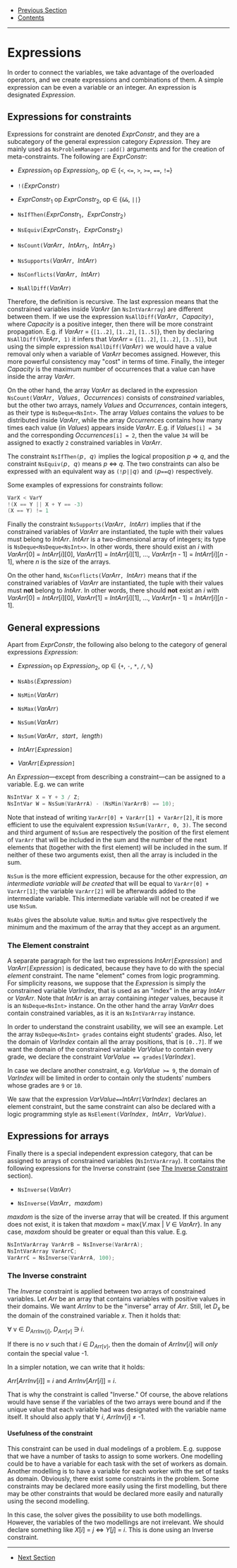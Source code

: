  - [Previous Section](ProblemManager.md)
 - [Contents](README.md)

---

# Expressions

In order to connect the variables, we take advantage of the
overloaded operators, and we create expressions and
combinations of them. A simple expression can be even a
variable or an integer. An expression is designated
_Expression_.


## Expressions for constraints

Expressions for constraint are denoted _ExprConstr_, and
they are a subcategory of the general expression category
_Expression_. They are mainly used as
`NsProblemManager::add()` arguments and for the creation of
meta-constraints. The following are _ExprConstr_:

 * _Expression_<sub>1</sub> op _Expression_<sub>2</sub>,
   op ∈ {`<`, `<=`, `>`, `>=`, `==`, `!=`}

 * `!(`_ExprConstr_`)`

 * _ExprConstr_<sub>1</sub> op _ExprConstr_<sub>2</sub>,
   op ∈ {`&&`, `||`}

 * `NsIfThen(`_ExprConstr_<sub>1</sub>`,
             `_ExprConstr_<sub>2</sub>`)`

 * `NsEquiv(`_ExprConstr_<sub>1</sub>`,
            `_ExprConstr_<sub>2</sub>`)`

 * `NsCount(`_VarArr_`, `_IntArr_<sub>1</sub>`,
            `_IntArr_<sub>2</sub>`)`

 * `NsSupports(`_VarArr_`, `_IntArr_`)`

 * `NsConflicts(`_VarArr_`, `_IntArr_`)`

 * `NsAllDiff(`_VarArr_`)`

Therefore, the definition is recursive. The last expression
means that the constrained variables inside _VarArr_ (an
`NsIntVarArray`) are different between them. If we use the
expression `NsAllDiff(`_VarArr_`, `_Capacity_`)`, where
_Capacity_ is a positive integer, then there will be more
constraint propagation. E.g. if _VarArr_ = {`[1..2]`,
`[1..2]`, `[1..5]`}, then by declaring
`NsAllDiff(`_VarArr_`, 1)` it infers that _VarArr_ =
{`[1..2]`, `[1..2]`, `[3..5]`}, but using the simple
expression `NsAllDiff(`_VarArr_`)` we would have a value
removal only when a variable of _VarArr_ becomes assigned.
However, this more powerful consistency may "cost" in terms
of time. Finally, the integer _Capacity_ is the maximum
number of occurrences that a value can have inside the array
_VarArr_.

On the other hand, the array _VarArr_ as declared in the
expression `NsCount(`_VarArr_`, `_Values_`,
`_Occurrences_`)` consists of _constrained_ variables, but
the other two arrays, namely _Values_ and _Occurrences_,
contain integers, as their type is `NsDeque<NsInt>`. The
array _Values_ contains the _values_ to be distributed
inside _VarArr_, while the array _Occurrences_ contains how
many times each value (in _Values_) appears inside _VarArr_.
E.g. if _Values_`[i] = 34` and the corresponding
_Occurrences_`[i] = 2`, then the value `34` will be assigned
to exactly `2` constrained variables in _VarArr_.

The constraint `NsIfThen(`_p_`, `_q_`)` implies the logical
proposition _p_ ⇒ _q_, and the constraint `NsEquiv(`_p_`,
`_q_`)` means _p_ ⇔ _q_. The two constraints can also be
expressed with an equivalent way as `(!`_p_` || `_q_`)` and
`(`_p_` == `_q_`)` respectively.

Some examples of expressions for constraints follow:

```C++
VarX < VarY
!(X == Y || X + Y == -3)
(X == Y) != 1
```

Finally the constraint `NsSupports(`_VarArr_`, `_IntArr_`)`
implies that if the constrained variables of _VarArr_ are
instantiated, the tuple with their values must belong to
_IntArr_.  _IntArr_ is a two-dimensional array of integers;
its type is `NsDeque<NsDeque<NsInt>>`. In other words, there
should exist an _i_ with _VarArr_[0] = _IntArr_[_i_][0],
_VarArr_[1] = _IntArr_[_i_][1], ...,  _VarArr_[_n_ - 1] =
_IntArr_[_i_][_n_ - 1], where _n_ is the size of the arrays.

On the other hand, `NsConflicts(`_VarArr_`, `_IntArr_`)`
means that if the constrained variables of _VarArr_ are
instantiated, the tuple with their values must __not__
belong to _IntArr_. In other words, there should __not__
exist an _i_ with _VarArr_[0] = _IntArr_[_i_][0],
_VarArr_[1] = _IntArr_[_i_][1], ...,  _VarArr_[_n_ - 1] =
_IntArr_[_i_][_n_ - 1].


## General expressions

Apart from _ExprConstr_, the following also belong to the
category of general expressions _Expression_:

 * _Expression_<sub>1</sub> op _Expression_<sub>2</sub>,
   op ∈ {`+`, `-`, `*`, `/`, `%`}

 * `NsAbs(`_Expression_`)`

 * `NsMin(`_VarArr_`)`

 * `NsMax(`_VarArr_`)`

 * `NsSum(`_VarArr_`)`

 * `NsSum(`_VarArr_`, `_start_`, `_length_`)`

 * _IntArr_`[`_Expression_`]`

 * _VarArr_`[`_Expression_`]`

An _Expression_—except from describing a constraint—can be
assigned to a variable. E.g. we can write

```C++
NsIntVar X = Y + 3 / Z;
NsIntVar W = NsSum(VarArrA) - (NsMin(VarArrB) == 10);
```

Note that instead of writing `VarArr[0] + VarArr[1] +
VarArr[2]`, it is more efficient to use the equivalent
expression `NsSum(VarArr, 0, 3)`. The second and third
argument of `NsSum` are respectively the position of the
first element of `VarArr` that will be included in the sum
and the number of the next elements that (together with the
first element) will be included in the sum. If neither of
these two arguments exist, then all the array is included in
the sum.

`NsSum` is the more efficient expression, because for the
other expression, _an intermediate variable will be created_
that will be equal to `VarArr[0] + VarArr[1]`; the variable
`VarArr[2]` will be afterwards added to the intermediate
variable. This intermediate variable will not be created if
we use `NsSum`.

`NsAbs` gives the absolute value. `NsMin` and `NsMax` give
respectively the minimum and the maximum of the array that
they accept as an argument.


### The Element constraint

A separate paragraph for the last two expressions
_IntArr_`[`_Expression_`]` and _VarArr_`[`_Expression_`]` is
dedicated, because they have to do with the special
_element_ constraint. The name "element" comes from logic
programming. For simplicity reasons, we suppose that the
_Expression_ is simply the constrained variable _VarIndex_,
that is used as an "index" in the array _IntArr_ or
_VarArr_. Note that _IntArr_ is an array containing
_integer_ values, because it is an `NsDeque<NsInt>`
instance. On the other hand the array _VarArr_ does contain
constrained variables, as it is an `NsIntVarArray` instance.

In order to understand the constraint usability, we will see
an example. Let the array `NsDeque<NsInt> grades` contains
eight students' grades. Also, let the domain of _VarIndex_
contain all the array positions, that is `[0..7]`. If we
want the domain of the constrained variable _VarValue_ to
contain every grade, we declare the constraint _VarValue_`
== grades[`_VarIndex_`]`.

In case we declare another constraint, e.g. _VarValue_` >=
9`, the domain of _VarIndex_ will be limited in order to
contain only the students' numbers whose grades are `9` or
`10`.

We saw that the expression _VarValue_` ==
`_IntArr_`[`_VarIndex_`]` declares an element constraint,
but the same constraint can also be declared with a logic
programming style as `NsElement(`_VarIndex_`, `_IntArr_`,
`_VarValue_`)`.


## Expressions for arrays

Finally there is a special independent expression category,
that can be assigned to arrays of constrained variables
(`NsIntVarArray`). It contains the following expressions for
the Inverse constraint (see [The Inverse
Constraint](#the-inverse-constraint) section).

 * `NsInverse(`_VarArr_`)`

 * `NsInverse(`_VarArr_`, `_maxdom_`)`

_maxdom_ is the size of the inverse array that will be
created. If this argument does not exist, it is taken that
_maxdom_ = max{_V_.max | _V_ ∈ _VarArr_}. In any case,
_maxdom_ should be greater or equal than this value. E.g.

```C++
NsIntVarArray VarArrB = NsInverse(VarArrA);
NsIntVarArray VarArrC;
VarArrC = NsInverse(VarArrA, 100);
```


### The Inverse constraint

The _Inverse_ constraint is applied between two arrays of
constrained variables. Let _Arr_ be an array that contains
variables with positive values in their domains. We want
_ArrInv_ to be the "inverse" array of _Arr_. Still, let
_D<sub>x</sub>_ be the domain of the constrained variable
_x_. Then it holds that:

∀ v ∈ _D_<sub>_ArrInv_[_i_]</sub>, _D_<sub>_Arr_[_v_]</sub>
∋ _i_.

If there is no _v_ such that _i_ ∈ _D_<sub>_Arr_[_v_]</sub>,
then the domain of _ArrInv_[_i_] will _only_ contain the
special value -1.

In a simpler notation, we can write that it holds:

_Arr_[_ArrInv_[_i_]] = _i_ and _ArrInv_[_Arr_[_i_]] = _i_.

That is why the constraint is called "Inverse." Of course,
the above relations would have sense if the variables of the
two arrays were bound and if the unique value that each
variable had was designated with the variable name itself.
It should also apply that ∀ _i_, _ArrInv_[_i_] ≠ -1.


#### Usefulness of the constraint

This constraint can be used in dual modelings of a problem.
E.g. suppose that we have a number of tasks to assign to
some workers. One modelling could be to have a variable for
each task with the set of workers as domain. Another
modelling is to have a variable for each worker with the set
of tasks as domain. Obviously, there exist some constraints
in the problem. Some constraints may be declared more easily
using the first modelling, but there may be other
constraints that would be declared more easily and naturally
using the second modelling.

In this case, the solver gives the possibility to use both
modellings. However, the variables of the two modellings are
not irrelevant. We should declare something like _X_[_i_] =
_j_ ⇔ _Y_[_j_] = _i_. This is done using an Inverse
constraint.

---

 - [Next Section](Examples.md)
